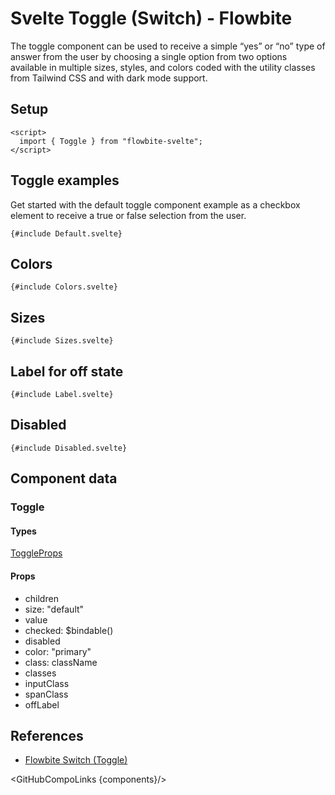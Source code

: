 # Svelte Toggle (Switch) - Flowbite


The toggle component can be used to receive a simple “yes” or “no” type of answer from the user by choosing a single option from two options available in multiple sizes, styles, and colors coded with the utility classes from Tailwind CSS and with dark mode support.

## Setup

```svelte
<script>
  import { Toggle } from "flowbite-svelte";
</script>
```

## Toggle examples

Get started with the default toggle component example as a checkbox element to receive a true or false selection from the user.

```svelte
{#include Default.svelte}
```

## Colors

```svelte
{#include Colors.svelte}
```

## Sizes

```svelte
{#include Sizes.svelte}
```

## Label for off state

```svelte
{#include Label.svelte}
```

## Disabled

```svelte
{#include Disabled.svelte}
```

## Component data

### Toggle

#### Types

[ToggleProps](https://github.com/themesberg/flowbite-svelte/blob/main/src/lib/types.ts#L970)

#### Props

- children
- size: "default"
- value
- checked: $bindable()
- disabled
- color: "primary"
- class: className
- classes
- inputClass
- spanClass
- offLabel


## References

- [Flowbite Switch (Toggle)](https://flowbite.com/docs/forms/toggle/)

<GitHubCompoLinks {components}/>

